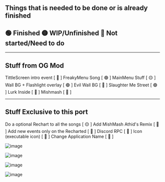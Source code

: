 Things that is needed to be done or is already finished
-----------
🟢 Finished
🟡 WIP/Unfinished
🔴  Not started/Need to do
-----------

-----------
Stuff from OG Mod
-----------
TittleScreen intro event [ 🔴 ]
FreakyMenu Song [ 🟢 ]
MainMenu Stuff [ 🟡 ]
Wall BG + Flashlight overlay [ 🟢 ]
Evil Wall BG [ 🔴 ]
Slaughter Me Street [ 🟢 ]
Lurk Inside [ 🔴 ]
Mishmash [ 🔴 ]

-----------
Stuff Exclusive to this port
-----------
Do a optional Rechart to all the songs [ 🟡 ]
Add MishMash Athid's Remix [ 🔴 ]
Add new events only on the Recharted [ 🔴 ]
Discord RPC [ 🔴 ]
Icon (executable icon) [ 🔴 ]
Change Application Name [ 🔴 ]




![image](https://github.com/Ve3h/123-Slaughter-Me-Funkin-CNE-Port/assets/137530784/82aa1700-fcde-4db6-97ae-1dcf0702d427)

![image](https://github.com/Ve3h/123-Slaughter-Me-Funkin-CNE-Port/assets/137530784/560e11e5-db6c-49de-9190-5af246c5aa6c)

![image](https://github.com/Ve3h/123-Slaughter-Me-Funkin-CNE-Port/assets/137530784/f883ba1c-2ce3-4cfc-904c-b8f188717b9f)

![image](https://github.com/Ve3h/123-Slaughter-Me-Funkin-CNE-Port/assets/137530784/26e91d5e-e70f-44c6-848d-0ec866aba52d)


